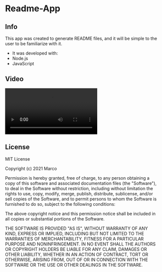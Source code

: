 # Readme-App

## Info 
This app was created to generate README files, and it will be simple to the user to be familiarize with it.

* It was developed with:
* Node.js
* JavaScript

## Video
![Readme-App Video](https://user-images.githubusercontent.com/72709524/110888491-4c443b00-82ba-11eb-95b8-52e61a961731.mp4)

## License

MIT License

Copyright (c) 2021 Marco 

Permission is hereby granted, free of charge, to any person obtaining a copy
of this software and associated documentation files (the "Software"), to deal
in the Software without restriction, including without limitation the rights
to use, copy, modify, merge, publish, distribute, sublicense, and/or sell
copies of the Software, and to permit persons to whom the Software is
furnished to do so, subject to the following conditions:

The above copyright notice and this permission notice shall be included in all
copies or substantial portions of the Software.

THE SOFTWARE IS PROVIDED "AS IS", WITHOUT WARRANTY OF ANY KIND, EXPRESS OR
IMPLIED, INCLUDING BUT NOT LIMITED TO THE WARRANTIES OF MERCHANTABILITY,
FITNESS FOR A PARTICULAR PURPOSE AND NONINFRINGEMENT. IN NO EVENT SHALL THE
AUTHORS OR COPYRIGHT HOLDERS BE LIABLE FOR ANY CLAIM, DAMAGES OR OTHER
LIABILITY, WHETHER IN AN ACTION OF CONTRACT, TORT OR OTHERWISE, ARISING FROM,
OUT OF OR IN CONNECTION WITH THE SOFTWARE OR THE USE OR OTHER DEALINGS IN THE
SOFTWARE.